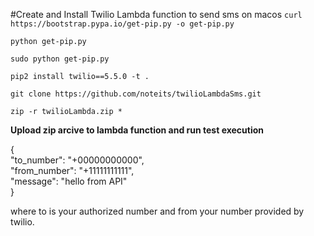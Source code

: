 #Create and Install Twilio Lambda function to send sms on macos
`curl https://bootstrap.pypa.io/get-pip.py -o get-pip.py`
   
`python get-pip.py` 
   
`sudo python get-pip.py`

`pip2 install twilio==5.5.0 -t .`
   
`git clone https://github.com/noteits/twilioLambdaSms.git` 
  
`zip -r twilioLambda.zip *`

**Upload zip arcive to lambda function and run test execution** 

{   
  "to_number": "+00000000000",    
  "from_number": "+11111111111",    
  "message": "hello from API"    
}    

where to is your authorized number and from your number provided by twilio.

